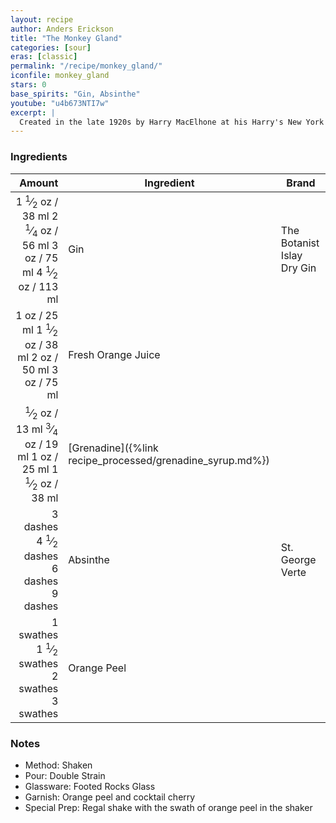 ```yaml
---
layout: recipe
author: Anders Erickson
title: "The Monkey Gland"
categories: [sour]
eras: [classic]
permalink: "/recipe/monkey_gland/"
iconfile: monkey_gland
stars: 0
base_spirits: "Gin, Absinthe"
youtube: "u4b673NTI7w"
excerpt: |
  Created in the late 1920s by Harry MacElhone at his Harry's New York Bar in Paris, France. The Monkey Gland takes its name from the work of Dr Serge Voronoff who, convinced that testosterone was vital to a long and healthy life, transplanted monkey testicles onto elderly Frenchmen.<br><br>The "Monkey's Gland Cocktail" first appears in MacElhone's 1922 <i>Harry's ABC of Mixing Cocktails</i>. In his 1923 edition, he specifies the recipe as "<i>1 dash Absinthe, 1 teaspoonful of Grenadine, ½ Orange Juice, ½ Gordon Gin. Shake well, and strain into a cocktail glass. (Invented by the Author and deriving its name from Voronoff's experiments in rejuvenation.)</i>."
---
```


### Ingredients

|   Amount | Ingredient                                      | Brand        |
| -------: | ----------------------------------------------- | ------------ |
|   <span class="onex active">1 <sup>1</sup>&frasl;<sub>2</sub> oz  / 38 ml</span> <span class="onehalfx">2 <sup>1</sup>&frasl;<sub>4</sub> oz  / 56 ml</span> <span class="twox">3 oz  / 75 ml</span> <span class="threex">4 <sup>1</sup>&frasl;<sub>2</sub> oz  / 113 ml</span>| Gin                                             | The Botanist Islay Dry Gin |
|     <span class="onex active">1 oz  / 25 ml</span> <span class="onehalfx">1 <sup>1</sup>&frasl;<sub>2</sub> oz  / 38 ml</span> <span class="twox">2 oz  / 50 ml</span> <span class="threex">3 oz  / 75 ml</span>| Fresh Orange Juice                              |
|   <span class="onex active"> <sup>1</sup>&frasl;<sub>2</sub> oz  / 13 ml</span> <span class="onehalfx"> <sup>3</sup>&frasl;<sub>4</sub> oz  / 19 ml</span> <span class="twox">1 oz  / 25 ml</span> <span class="threex">1 <sup>1</sup>&frasl;<sub>2</sub> oz  / 38 ml</span>| [Grenadine]({%link recipe_processed/grenadine_syrup.md%}) |
| <span class="onex active">3 dashes</span> <span class="onehalfx">4 <sup>1</sup>&frasl;<sub>2</sub> dashes</span> <span class="twox">6 dashes</span> <span class="threex">9 dashes</span>| Absinthe                                        | St. George Verte   |
|  <span class="onex active">1 swathes</span> <span class="onehalfx">1 <sup>1</sup>&frasl;<sub>2</sub> swathes</span> <span class="twox">2 swathes</span> <span class="threex">3 swathes</span>| Orange Peel                                     |

### Notes

- Method: Shaken
- Pour: Double Strain
- Glassware: Footed Rocks Glass
- Garnish: Orange peel and cocktail cherry
- Special Prep: Regal shake with the swath of orange peel in the shaker

    
<script type="application/ld+json">
{
  "@context": "https://schema.org",
  "@type": "Recipe",
  "author": {
    "@type": "Person",
    "name": "{{ page.author }}"
    },
  "image": "{%- for page in page.categories limit: 1 %}{% assign cat = site.data.categories | where: "slug", page | first %}{{ site.url }}{{ site.baseurl}}/assets/images/category_{{cat.slug}}.svg{% endfor -%}",
  "description": "{{ page.excerpt | strip_html | replace: '"', "'" }}",
  "recipeIngredient": [
  "1.5 oz Gin",
  "1 oz Fresh Orange Juice ",
  "0.5 oz Grenadine",
  "3 dashes Absinthe ",
  " 1 swath Orange Peel"
    ],
  "name": "{{ page.title }}",
  "recipeInstructions": [
    {
      "@type": "HowToStep",
      "text": "- Method: Shaken"
    },
    {
      "@type": "HowToStep",
      "text": "- Pour: Double Strain"
    },
    {
      "@type": "HowToStep",
      "text": "- Glassware: Footed Rocks Glass"
    },
    {
      "@type": "HowToStep",
      "text": "- Garnish: Orange peel and cocktail cherry"
    },
    {
      "@type": "HowToStep",
      "text": "- Special Prep: Regal shake with the swath of orange peel in the shaker"
    }
    ],
  "recipeYield": "1 cocktail",
  "recipeCategory": "cocktail",
  {%- if page.stars and site.data.ratings[page.iconfile].ratings -%}"aggregateRating": "{%- include stars_metadata.html %} out of 5",{%- endif -%}
  "recipeCuisine": "global",
  "prepTime": "PT20M",
  "cookTime": "PT15S",
  "keywords": "{{ page.title }}, cocktail, {{ page.eras }}, {%- include category_metadata.html -%}, {%- include spirits_metadata.html -%}"
}
</script>

    